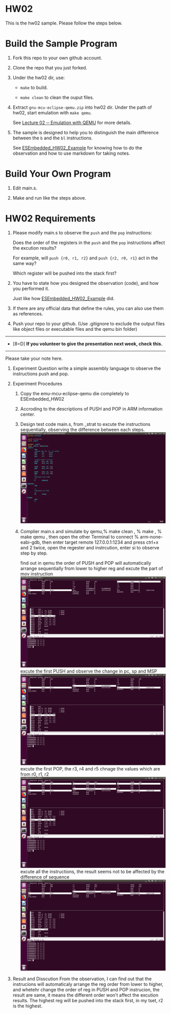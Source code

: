 HW02
===
This is the hw02 sample. Please follow the steps below.

# Build the Sample Program

1. Fork this repo to your own github account.

2. Clone the repo that you just forked.

3. Under the hw02 dir, use:

	* `make` to build.

	* `make clean` to clean the ouput files.

4. Extract `gnu-mcu-eclipse-qemu.zip` into hw02 dir. Under the path of hw02, start emulation with `make qemu`.

	See [Lecture 02 ─ Emulation with QEMU] for more details.

5. The sample is designed to help you to distinguish the main difference between the `b` and the `bl` instructions.  

	See [ESEmbedded_HW02_Example] for knowing how to do the observation and how to use markdown for taking notes.

# Build Your Own Program

1. Edit main.s.

2. Make and run like the steps above.

# HW02 Requirements

1. Please modify main.s to observe the `push` and the `pop` instructions:  

	Does the order of the registers in the `push` and the `pop` instructions affect the excution results?  

	For example, will `push {r0, r1, r2}` and `push {r2, r0, r1}` act in the same way?  

	Which register will be pushed into the stack first?

2. You have to state how you designed the observation (code), and how you performed it.  

	Just like how [ESEmbedded_HW02_Example] did.

3. If there are any official data that define the rules, you can also use them as references.

4. Push your repo to your github. (Use .gitignore to exclude the output files like object files or executable files and the qemu bin folder)

[Lecture 02 ─ Emulation with QEMU]: http://www.nc.es.ncku.edu.tw/course/embedded/02/#Emulation-with-QEMU
[ESEmbedded_HW02_Example]: https://github.com/vwxyzjimmy/ESEmbedded_HW02_Example

--------------------

- [8=D] **If you volunteer to give the presentation next week, check this.**

--------------------

Please take your note here.

1. Experiment Question
	write a simple assembly language to observe the instructions push and pop.
2. Experiment Procedures
	1. Copy the emu-mcu-eclipse-qemu die completely to ESEmbedded_HW02
	2. Accroding to the descriptions of PUSH and POP in ARM information center.
	3. Design test code main.s, from _strat to excute the instructions sequentially, observing the difference between each steps.
	![image 5](https://github.com/p46074341/ESEmbedded_HW02/blob/master/picture/5.png)
	4. Complier main.s and simulate by qemu,% make clean , % make , % make qemu , then open the other Terminal to connect % arm-none-eabi-gdb, then enter target remote 127.0.0.1:1234 and press ctrl+x and 2 twice, open the regester and instrcution, enter si to observe step by step.
		
		find out in qemu the order of PUSH and POP will automatically arrange sequentially from lower to higher reg and excute the part of mov instruction  
	![image 1](https://github.com/p46074341/ESEmbedded_HW02/blob/master/picture/1.png)
	  excute the first PUSH and observe the change in pc, sp and MSP
	![image 2](https://github.com/p46074341/ESEmbedded_HW02/blob/master/picture/2.png)
	  excute the first POP, the r3, r4 and r5 chnage the values which are from r0, r1, r2 
	![image 3](https://github.com/p46074341/ESEmbedded_HW02/blob/master/picture/3.png)
	  excute all the instructions, the result seems not to be affected by the difference of sequence  
	![image 4](https://github.com/p46074341/ESEmbedded_HW02/blob/master/picture/4.png)
		 
3. Result and Disscution
	From the observation, I can find out that the instrucions will automaticaly arrange the reg order from lower to higher, and whetehr change 
	the order of reg in PUSH and POP instrucion, the result are same, it means the different order won't affect the excution results.
	The highest reg will be pushed into the stack first, in my tset, r2 is the highest. 
